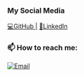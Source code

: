 <!-- contactme.md file -->
### My Social Media

[💻GitHub |](https://github.com/jmomanyi)
[🤝LinkedIn](https://www.linkedin.com/in/jared-momanyi/)
<!-- email -->
### 📫 How to reach me:
[![Email](https://img.shields.io/badge/Email-momanyijared051%40gmail.com-red)](mailto:<EMAIL>)

